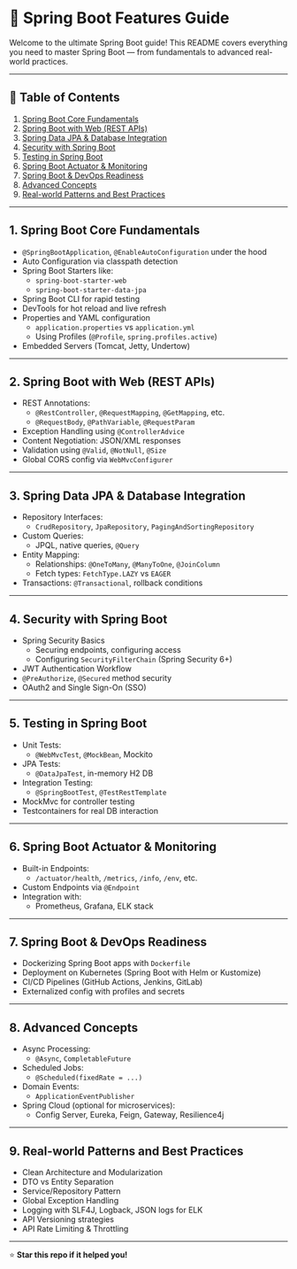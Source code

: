 # 🌱 Spring Boot Features Guide

Welcome to the ultimate Spring Boot guide! This README covers everything you need to master Spring Boot — from fundamentals to advanced real-world practices.

---

## 📘 Table of Contents

1. [Spring Boot Core Fundamentals](#1-spring-boot-core-fundamentals)
2. [Spring Boot with Web (REST APIs)](#2-spring-boot-with-web-rest-apis)
3. [Spring Data JPA & Database Integration](#3-spring-data-jpa--database-integration)
4. [Security with Spring Boot](#4-security-with-spring-boot)
5. [Testing in Spring Boot](#5-testing-in-spring-boot)
6. [Spring Boot Actuator & Monitoring](#6-spring-boot-actuator--monitoring)
7. [Spring Boot & DevOps Readiness](#7-spring-boot--devops-readiness)
8. [Advanced Concepts](#8-advanced-concepts)
9. [Real-world Patterns and Best Practices](#9-real-world-patterns-and-best-practices)

---

## 1. Spring Boot Core Fundamentals

- `@SpringBootApplication`, `@EnableAutoConfiguration` under the hood
- Auto Configuration via classpath detection
- Spring Boot Starters like:
  - `spring-boot-starter-web`
  - `spring-boot-starter-data-jpa`
- Spring Boot CLI for rapid testing
- DevTools for hot reload and live refresh
- Properties and YAML configuration
  - `application.properties` vs `application.yml`
  - Using Profiles (`@Profile`, `spring.profiles.active`)
- Embedded Servers (Tomcat, Jetty, Undertow)

---

## 2. Spring Boot with Web (REST APIs)

- REST Annotations:
  - `@RestController`, `@RequestMapping`, `@GetMapping`, etc.
  - `@RequestBody`, `@PathVariable`, `@RequestParam`
- Exception Handling using `@ControllerAdvice`
- Content Negotiation: JSON/XML responses
- Validation using `@Valid`, `@NotNull`, `@Size`
- Global CORS config via `WebMvcConfigurer`

---

## 3. Spring Data JPA & Database Integration

- Repository Interfaces:
  - `CrudRepository`, `JpaRepository`, `PagingAndSortingRepository`
- Custom Queries:
  - JPQL, native queries, `@Query`
- Entity Mapping:
  - Relationships: `@OneToMany`, `@ManyToOne`, `@JoinColumn`
  - Fetch types: `FetchType.LAZY` vs `EAGER`
- Transactions: `@Transactional`, rollback conditions

---

## 4. Security with Spring Boot

- Spring Security Basics
  - Securing endpoints, configuring access
  - Configuring `SecurityFilterChain` (Spring Security 6+)
- JWT Authentication Workflow
- `@PreAuthorize`, `@Secured` method security
- OAuth2 and Single Sign-On (SSO)

---

## 5. Testing in Spring Boot

- Unit Tests:
  - `@WebMvcTest`, `@MockBean`, Mockito
- JPA Tests:
  - `@DataJpaTest`, in-memory H2 DB
- Integration Testing:
  - `@SpringBootTest`, `@TestRestTemplate`
- MockMvc for controller testing
- Testcontainers for real DB interaction

---

## 6. Spring Boot Actuator & Monitoring

- Built-in Endpoints:
  - `/actuator/health`, `/metrics`, `/info`, `/env`, etc.
- Custom Endpoints via `@Endpoint`
- Integration with:
  - Prometheus, Grafana, ELK stack

---

## 7. Spring Boot & DevOps Readiness

- Dockerizing Spring Boot apps with `Dockerfile`
- Deployment on Kubernetes (Spring Boot with Helm or Kustomize)
- CI/CD Pipelines (GitHub Actions, Jenkins, GitLab)
- Externalized config with profiles and secrets

---

## 8. Advanced Concepts

- Async Processing:
  - `@Async`, `CompletableFuture`
- Scheduled Jobs:
  - `@Scheduled(fixedRate = ...)`
- Domain Events:
  - `ApplicationEventPublisher`
- Spring Cloud (optional for microservices):
  - Config Server, Eureka, Feign, Gateway, Resilience4j

---

## 9. Real-world Patterns and Best Practices

- Clean Architecture and Modularization
- DTO vs Entity Separation
- Service/Repository Pattern
- Global Exception Handling
- Logging with SLF4J, Logback, JSON logs for ELK
- API Versioning strategies
- API Rate Limiting & Throttling

---

⭐ **Star this repo if it helped you!**

